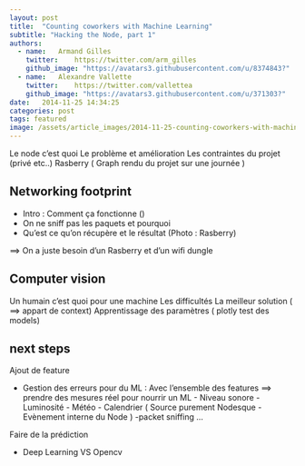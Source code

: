 ```yaml
---
layout: post
title:  "Counting coworkers with Machine Learning"
subtitle: "Hacking the Node, part 1"
authors:
  - name:   Armand Gilles
    twitter:    https://twitter.com/arm_gilles
    github_image: "https://avatars3.githubusercontent.com/u/8374843?"
  - name:   Alexandre Vallette
    twitter:    https://twitter.com/vallettea
    github_image: "https://avatars3.githubusercontent.com/u/371303?"
date:   2014-11-25 14:34:25
categories: post
tags: featured
image: /assets/article_images/2014-11-25-counting-coworkers-with-machine-learning/cover.jpg
---
```

Le node c’est quoi
Le problème et amélioration
Les contraintes du projet (privé etc..)
Rasberry 
( Graph rendu du projet sur une journée )


## Networking footprint
- Intro : Comment ça fonctionne ()
- On ne sniff pas les paquets et pourquoi 
- Qu’est ce qu’on récupère et le résultat 
(Photo : Rasberry)

==> On a juste besoin d’un Rasberry et d’un wifi dungle


## Computer vision
Un humain c’est quoi pour une machine
Les difficultés
La meilleur solution ( ==> appart de context)
Apprentissage des paramètres
( plotly test des models)



## next steps

Ajout de feature
- Gestion des erreurs pour du ML :
    Avec l’ensemble des features ==> prendre des mesures réel pour nourrir un ML
        - Niveau sonore
        - Luminosité
        - Météo
        - Calendrier
        ( Source purement Nodesque
            - Evènement interne du Node
        )
        -packet sniffing ...

Faire de la prédiction

- Deep Learning VS Opencv



